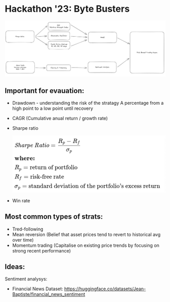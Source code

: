 # Hackathon '23: Byte Busters

<img src="https://github.com/benricok/hackathonn23/blob/4442bc43b9e1a360f8583a0b4aedbe67d4660b44/img/flowchart.png">

## Important for evauation:
- Drawdown - understanding the risk of the stratagy
  A percentage from a high point to a low point until recovery
- CAGR (Cumulative anual return / growth rate)
- Sharpe ratio

  <img src="https://github.com/benricok/hackathonn23/blob/daa31728f01ef5779c7ceb8e53eb10fd39a2c019/img/sharpe%20ratio.png">
- Win rate

## Most common types of strats:
- Tred-following
- Mean reversion (Belief that asset prices tend to revert to historical avg over time)
- Momentum trading (Capitalise on existing price trends by focusing on strong recent performance)

## Ideas:
Sentiment analysys:
  - Financial News Dataset: https://huggingface.co/datasets/Jean-Baptiste/financial_news_sentiment
  
